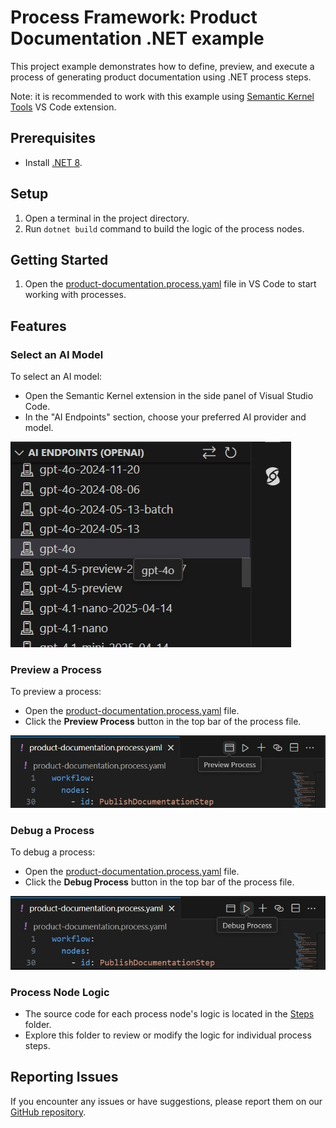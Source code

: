 # Process Framework: Product Documentation .NET example

This project example demonstrates how to define, preview, and execute a process of generating product documentation using .NET process steps.

Note: it is recommended to work with this example using [Semantic Kernel Tools](https://marketplace.visualstudio.com/items?itemName=ms-semantic-kernel.semantic-kernel) VS Code extension.

## Prerequisites

- Install [.NET 8](https://dotnet.microsoft.com/download/dotnet/8.0).

## Setup

1. Open a terminal in the project directory.
2. Run `dotnet build` command to build the logic of the process nodes.

## Getting Started

1. Open the [product-documentation.process.yaml](./product-documentation.process.yaml) file in VS Code to start working with processes.

## Features

### Select an AI Model

To select an AI model:
- Open the Semantic Kernel extension in the side panel of Visual Studio Code.
- In the "AI Endpoints" section, choose your preferred AI provider and model.

![Select AI Model](images/select-model.jpeg)

### Preview a Process

To preview a process:
- Open the [product-documentation.process.yaml](./product-documentation.process.yaml) file.
- Click the **Preview Process** button in the top bar of the process file.

![Preview Process](images/preview-process.jpeg)

### Debug a Process

To debug a process:
- Open the [product-documentation.process.yaml](./product-documentation.process.yaml) file.
- Click the **Debug Process** button in the top bar of the process file.

![Debug Process](images/debug-process.jpeg)

### Process Node Logic

- The source code for each process node's logic is located in the [Steps](./Steps/) folder.
- Explore this folder to review or modify the logic for individual process steps.

## Reporting Issues

If you encounter any issues or have suggestions, please report them on our [GitHub repository](https://github.com/microsoft/semantic-kernel).
